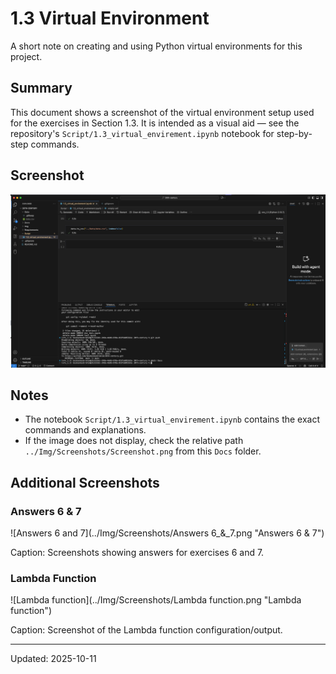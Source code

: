 # 1.3 Virtual Environment

A short note on creating and using Python virtual environments for this project.

## Summary

This document shows a screenshot of the virtual environment setup used for the exercises in Section 1.3. It is intended as a visual aid — see the repository's `Script/1.3_virtual_envirement.ipynb` notebook for step-by-step commands.

## Screenshot

![Virtual environment setup](../Img/Screenshots/Screenshot.png "Virtual environment screenshot")

## Notes

- The notebook `Script/1.3_virtual_envirement.ipynb` contains the exact commands and explanations.
- If the image does not display, check the relative path `../Img/Screenshots/Screenshot.png` from this `Docs` folder.

## Additional Screenshots

### Answers 6 & 7

![Answers 6 and 7](../Img/Screenshots/Answers 6_&_7.png "Answers 6 & 7")

Caption: Screenshots showing answers for exercises 6 and 7.

### Lambda Function

![Lambda function](../Img/Screenshots/Lambda function.png "Lambda function")

Caption: Screenshot of the Lambda function configuration/output.

---

Updated: 2025-10-11
